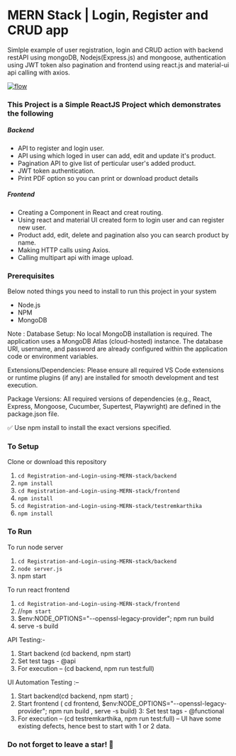 # MERN Stack | Login, Register and CRUD app
Simlple example of user registration, login and CRUD action with backend restAPI using mongoDB, Nodejs(Express.js) and mongoose, authentication using JWT token also pagination and frontend using react.js and material-ui api calling with axios.

[![flow](https://github.com/FSojitra/Registration-Login-and-CRUD-Action-using-MERN-stack/blob/development/MERN.gif)](https://github.com/FSojitra/Registration-Login-and-CRUD-Action-using-MERN-stack/blob/development/MERN.gif)

### This Project is a Simple ReactJS Project which demonstrates the following
##### Backend
- API to register and login user.
- API using which loged in user can add, edit and update it's product.
- Pagination API to give list of perticular user's added product.
- JWT token authentication.
- Print PDF option so you can print or download product details

##### Frontend
- Creating a Component in React and creat routing.
- Using react and material UI created form to login user and can register new user.
- Product add, edit, delete and pagination also you can search product by name.
- Making HTTP calls using Axios.
- Calling multipart api with image upload.

### Prerequisites
Below noted things you need to install to run this project in your system

- Node.js
- NPM
- MongoDB

Note : 
Database Setup: No local MongoDB installation is required. The application uses a MongoDB Atlas (cloud-hosted) instance. The database URI, username, and password are already configured within the application code or environment variables.

Extensions/Dependencies: Please ensure all required VS Code extensions or runtime plugins (if any) are installed for smooth development and test execution.

Package Versions: All required versions of dependencies (e.g., React, Express, Mongoose, Cucumber, Supertest, Playwright) are defined in the package.json file.

✅ Use npm install to install the exact versions specified.
### To Setup
Clone or download this repository

1. `cd Registration-and-Login-using-MERN-stack/backend`
2. `npm install`
3. `cd Registration-and-Login-using-MERN-stack/frontend`
4. `npm install`
5. `cd Registration-and-Login-using-MERN-stack/testremkarthika`
6. `npm install`

### To Run
To run node server
1. `cd Registration-and-Login-using-MERN-stack/backend`
2. `node server.js`
3. npm start

To run react frontend
1. `cd Registration-and-Login-using-MERN-stack/frontend`
2. //`npm start`
3.  $env:NODE_OPTIONS="--openssl-legacy-provider"; npm run build
4. serve -s build

API Testing:-  
1. Start backend  (cd backend, npm start) 
2. Set test tags - @api
3.  For execution – (cd backend, npm run test:full)

UI Automation Testing :– 
1. Start backend(cd backend, npm start) ;
2. Start frontend ( cd frontend,   $env:NODE_OPTIONS="--openssl-legacy-provider"; npm run build ,
serve -s build)
3:  Set test tags -  @functional
4. For execution – (cd  testremkarthika, npm run test:full) – UI have some existing defects, hence best to start with 1 or 2 data.



<!-- ### Login and Register screen
[![login](https://github.com/FSojitra/Registration-Login-and-CRUD-Action-using-MERN-stack/blob/master/login.png)](https://github.com/FSojitra/Registration-Login-and-CRUD-Action-using-MERN-stack/blob/master/login.png)[![register](https://github.com/FSojitra/Registration-Login-and-CRUD-Action-using-MERN-stack/blob/master/register.png)](https://github.com/FSojitra/Registration-Login-and-CRUD-Action-using-MERN-stack/blob/master/register.png)

### Product Add and Edit screen
[![add](https://github.com/FSojitra/Registration-Login-and-CRUD-Action-using-MERN-stack/blob/master/add.png)](https://github.com/FSojitra/Registration-Login-and-CRUD-Action-using-MERN-stack/blob/master/add.png)  [![edit](https://github.com/FSojitra/Registration-Login-and-CRUD-Action-using-MERN-stack/blob/master/edit.png)](https://github.com/FSojitra/Registration-Login-and-CRUD-Action-using-MERN-stack/blob/master/edit.png)

### Product Pagination screen
[![dashboard](https://github.com/FSojitra/Registration-Login-and-CRUD-Action-using-MERN-stack/blob/master/dashboard.png)](https://github.com/FSojitra/Registration-Login-and-CRUD-Action-using-MERN-stack/blob/master/dashboard.png) -->

### Do not forget to leave a star! :hugs:
